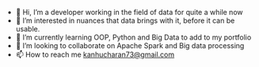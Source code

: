 - 👋 Hi, I’m a developer working in the field of data for quite a while now
- 👀 I’m interested in nuances that data brings with it, before it can be usable.
- 🌱 I’m currently learning OOP, Python and Big Data to add to my portfolio
- 💞️ I’m looking to collaborate on Apache Spark and Big data processing
- 📫 How to reach me kanhucharan73@gmail.com

<!---
kpatro/kpatro is a ✨ special ✨ repository because its `README.md` (this file) appears on your GitHub profile.
You can click the Preview link to take a look at your changes.
--->
